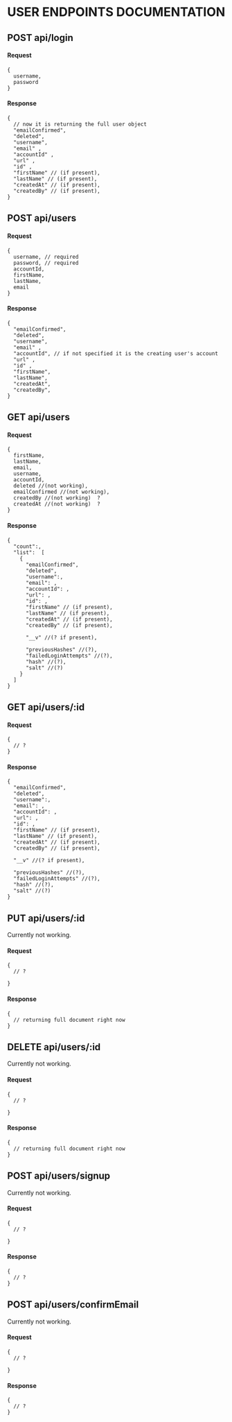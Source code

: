 # USER ENDPOINTS DOCUMENTATION



## POST api/login
  #### Request 
```
{
  username,
  password
}
``` 
  #### Response
```
{
  // now it is returning the full user object
  "emailConfirmed",
  "deleted",
  "username",
  "email" ,
  "accountId" ,
  "url" ,
  "id" ,
  "firstName" // (if present),
  "lastName" // (if present),
  "createdAt" // (if present),
  "createdBy" // (if present),
}
``` 

## POST api/users
  #### Request
```
{
  username, // required
  password, // required
  accountId,
  firstName,
  lastName,
  email
}
``` 
 #### Response
```
{
  "emailConfirmed",
  "deleted",
  "username",
  "email" ,
  "accountId", // if not specified it is the creating user's account 
  "url" ,
  "id" ,
  "firstName",
  "lastName",
  "createdAt", 
  "createdBy",
}
``` 

## GET api/users
  #### Request 
```
{
  firstName,
  lastName,
  email,
  username, 
  accountId,
  deleted //(not working),
  emailConfirmed //(not working),
  createdBy //(not working)  ?
  createdAt //(not working)  ?
}
``` 
  #### Response
```
{
  "count":,
  "list":  [
    {
      "emailConfirmed",
      "deleted",
      "username":,
      "email": ,
      "accountId": ,
      "url": ,
      "id": ,
      "firstName" // (if present),
      "lastName" // (if present),
      "createdAt" // (if present),
      "createdBy" // (if present),

      "__v" //(? if present),

      "previousHashes" //(?),
      "failedLoginAttempts" //(?),
      "hash" //(?),
      "salt" //(?)
    }
  ]
}
``` 


## GET api/users/:id
  #### Request 
```
{
  // ?
}
``` 
  #### Response
```
{
  "emailConfirmed",
  "deleted",
  "username":,
  "email": ,
  "accountId": ,
  "url": ,
  "id": ,
  "firstName" // (if present),
  "lastName" // (if present),
  "createdAt" // (if present),
  "createdBy" // (if present),

  "__v" //(? if present),

  "previousHashes" //(?),
  "failedLoginAttempts" //(?),
  "hash" //(?),
  "salt" //(?)
}
``` 

## PUT api/users/:id
Currently not working. 
  #### Request 
```
{
  // ?

}
``` 
  #### Response
```
{
  // returning full document right now
}
``` 


## DELETE api/users/:id
Currently not working. 
  #### Request 
```
{
  // ?

}
``` 
  #### Response
```
{
  // returning full document right now
}
``` 


## POST api/users/signup
Currently not working. 
  #### Request 
```
{
  // ?

}
``` 
  #### Response
```
{
  // ?
}
``` 


## POST api/users/confirmEmail
Currently not working. 
  #### Request 
```
{
  // ?

}
``` 
  #### Response
```
{
  // ?
}
``` 